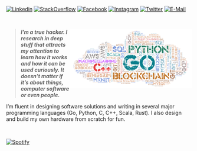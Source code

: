 
[![Linkedin](https://img.shields.io/badge/linked-in-369?style=flat-square&logo=linkedin&logoColor=white&color=blue)](https://www.linkedin.com/in/sudachen)
[![StackOverflow](https://img.shields.io/badge/stackoverflow-profile-f82?style=flat-square&logo=stackoverflow&logoColor=white)](https://stackoverflow.com/users/675016/alexey-sudachen)
[![Facebook](https://img.shields.io/badge/facebook-profile-28a?style=flat-square&logo=facebook&logoColor=white)](https://facebook.com/asudachen)
[![Instagram](https://img.shields.io/badge/instagram-photo-a28?style=flat-square&logo=instagram&logoColor=white)](https://www.instagram.com/alex_cabeza_roja/)
[![Twitter](https://img.shields.io/badge/twitter-follow-000?style=flat-square&logo=twitter&logoColor=white)](https://twitter.com/sudachen)
[![E-Mail](https://img.shields.io/badge/email-reveal-2a8?style=flat-square&logo=gmail&logoColor=white)](https://mailhide.io/e/ZsPUGXT5)

&nbsp;

<img align="right"  height="160px" src="assets/wa11.png">

> **_I’m a true hacker. I research in deep stuff that attracts my attention to learn how it works and how it can be used curiously. It doesn’t matter if it’s about things, computer software or even people._** 

I’m fluent in designing software solutions and writing in several major programming languages (Go, Python, C, C++, Scala, Rust). I also design and build my own hardware from scratch for fun.

&nbsp;

[![Spotify](https://sudachen.vercel.app/api/spotify)]()


